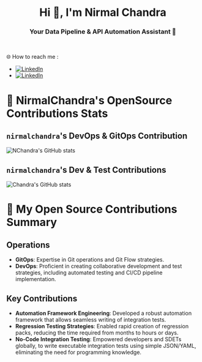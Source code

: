 <h1 align="center">Hi 👋, I'm Nirmal Chandra</h1>
<h3 align="center">Your Data Pipeline & API Automation Assistant 💫</h3>

</br>

🌐 How to reach me : 
- [![LinkedIn](https://img.shields.io/badge/LinkedIn(Connect)-%230077B5.svg?logo=linkedin&logoColor=white)](https://linkedin.com/in/ncnayak)
- [![LinkedIn](https://img.shields.io/badge/Book%20an%20Automation%20Strategy%20Call(Free)-8A2BE2)](https://calendar.app.google/V99mEP5YBxbQ5xig7)

# 🔆 NirmalChandra's OpenSource Contributions Stats

## `nirmalchandra`'s DevOps & GitOps Contribution
![NChandra's GitHub stats](https://github-readme-stats.vercel.app/api?include_all_commits=true&username=authorjapps&show_icons=true&hide_rank=false&hide_title=true)

## `nirmalchandra`'s Dev & Test Contributions
![Chandra's GitHub stats](https://github-readme-stats.vercel.app/api?include_all_commits=true&username=nirmalchandra&show_icons=true&hide_rank=true&hide=stars&hide_title=true)

# 🔆 My Open Source Contributions Summary

## Operations
- **GitOps**: Expertise in Git operations and Git Flow strategies.
- **DevOps**: Proficient in creating collaborative development and test strategies, including automated testing and CI/CD pipeline implementation.

## Key Contributions
- **Automation Framework Engineering**: Developed a robust automation framework that allows seamless writing of integration tests.
- **Regression Testing Strategies**: Enabled rapid creation of regression packs, reducing the time required from months to hours or days.
- **No-Code Integration Testing**: Empowered developers and SDETs globally, to write executable integration tests using simple JSON/YAML, eliminating the need for programming knowledge.
